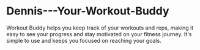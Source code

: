 # Dennis---Your-Workout-Buddy
Workout Buddy helps you keep track of your workouts and reps, making it easy to see your progress and stay motivated on your fitness journey. It's simple to use and keeps you focused on reaching your goals.
